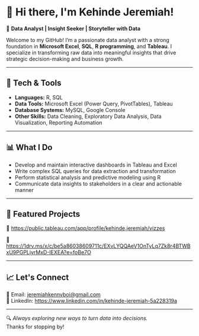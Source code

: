 # 👋 Hi there, I'm Kehinde Jeremiah!

🎯 **Data Analyst | Insight Seeker | Storyteller with Data**

Welcome to my GitHub! I’m a passionate data analyst with a strong foundation in **Microsoft Excel**, **SQL**, **R programming**, and **Tableau**. I specialize in transforming raw data into meaningful insights that drive strategic decision-making and business growth.

---

## 🧰 Tech & Tools

- **Languages:** R, SQL
- **Data Tools:** Microsoft Excel (Power Query, PivotTables), Tableau
- **Database Systems:** MySQL, Google Console
- **Other Skills:** Data Cleaning, Exploratory Data Analysis, Data Visualization, Reporting Automation

---

## 📊 What I Do

- Develop and maintain interactive dashboards in Tableau and Excel
- Write complex SQL queries for data extraction and transformation   
- Perform statistical analysis and predictive modeling using R  
- Communicate data insights to stakeholders in a clear and actionable manner

---

## 📂 Featured Projects

🔹 https://public.tableau.com/app/profile/kehinde.jeremiah/vizzes 

🔹 https://1drv.ms/x/c/be5a86038609711c/EXvLYQQAeV1OnTyLq7Zk8r4BTWBxU9PGPLjyrMxD-IEXEA?e=foBe7O

---

## 📈 Let's Connect

📧 Email: jeremiahkennyboi@gmail.com  
💼 LinkedIn: https://www.linkedin.com/in/kehinde-jeremiah-5a228319a 

---

🔍 *Always exploring new ways to turn data into decisions.*  
Thanks for stopping by!
